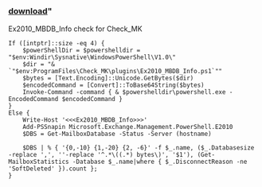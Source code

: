 ﻿---
pid:            4110
parent:         0
children:       
poster:         Hermann Maurer
title:          
date:           2013-04-16 07:24:29
format:         posh
---

# 

### [download](4110.ps1)"

Ex2010_MBDB_Info check for Check_MK

```posh
If ([intptr]::size -eq 4) {
	$powerShellDir = $powershelldir = "$env:Windir\Sysnative\WindowsPowerShell\V1.0\"
	$dir = "& `"$env:ProgramFiles\Check_MK\plugins\Ex2010_MBDB_Info.ps1`""
	$bytes = [Text.Encoding]::Unicode.GetBytes($dir)
	$encodedCommand = [Convert]::ToBase64String($bytes)
	Invoke-Command -command { & $powershelldir\powershell.exe -EncodedCommand $encodedCommand }
}
Else {
	Write-Host '<<<Ex2010_MBDB_Info>>>' 
	Add-PSSnapin Microsoft.Exchange.Management.PowerShell.E2010 
	$DBS = Get-MailboxDatabase -Status -Server (hostname) 
	
	$DBS | % { '{0,-10} {1,-20} {2, -6}' -f $_.name, ($_.Databasesize -replace ',', ''-replace '^.*\((.*) bytes\)', '$1'), (Get-MailboxStatistics -Database $_.name|where { $_.DisconnectReason -ne 'SoftDeleted' }).count };
}
```
